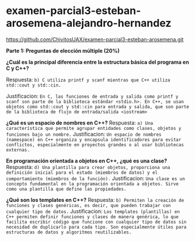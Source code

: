 # examen-parcial3-esteban-arosemena-alejandro-hernandez

https://github.com/ChivitosUAX/examen-parcial3-esteban-arosemena.git

**Parte 1: Preguntas de elección múltiple (20%)**

**¿Cuál es la principal diferencia entre la estructura básica del programa en C y C++?**

Respuesta: `b) C utiliza printf y scanf mientras que C++ utiliza std::cout y std::cin.`

Justificacion: `En C, las funciones de entrada y salida como printf y scanf son parte de la biblioteca estándar <stdio.h>.
En C++, se usan objetos como std::cout y std::cin para entrada y salida, que son parte de la biblioteca de flujo de entrada/salida <iostream>`


**¿Qué es un espacio de nombres en C++?**
Respuesta: `a) Una característica que permite agrupar entidades como clases, objetos y funciones bajo un nombre.`
Justificacion: `Un espacio de nombres (namespace) en C++ organiza y encapsula identificadores para evitar conflictos, especialmente en proyectos grandes o al usar bibliotecas externas.`

**En programación orientada a objetos en C++, ¿qué es una clase?**
Respuesta: `d) Una plantilla para crear objetos, proporciona una definición inicial para el estado (miembros de datos) y el comportamiento (miembros de la función).`
Justificacion: `Una clase es un concepto fundamental en la programación orientada a objetos. Sirve como una plantilla que define las propiedades.`

**¿Qué son los templates en C++?**
Respuesta: `b) Permiten la creación de funciones y clases genéricas, es decir, que pueden trabajar con cualquier tipo de datos.` Justificacion: `Los templates (plantillas) en C++ permiten definir funciones y clases de manera genérica, lo que facilita escribir código que funcione con cualquier tipo de datos sin necesidad de duplicarlo para cada tipo. Son especialmente útiles para estructuras de datos y algoritmos reutilizables.`
